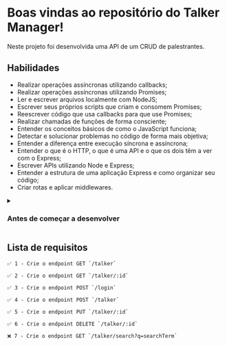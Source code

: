 # Boas vindas ao repositório do Talker Manager!

Neste projeto foi desenvolvida uma API de um CRUD de palestrantes.

## Habilidades

- Realizar operações assíncronas utilizando callbacks;
- Realizar operações assíncronas utilizando Promises;
- Ler e escrever arquivos localmente com NodeJS;
- Escrever seus próprios scripts que criam e consomem Promises;
- Reescrever código que usa callbacks para que use Promises;
- Realizar chamadas de funções de forma consciente;
- Entender os conceitos básicos de como o JavaScript funciona;
- Detectar e solucionar problemas no código de forma mais objetiva;
- Entender a diferença entre execução síncrona e assíncrona;
- Entender o que é o HTTP, o que é uma API e o que os dois têm a ver com o Express;
- Escrever APIs utilizando Node e Express;
- Entender a estrutura de uma aplicação Express e como organizar seu código;
- Criar rotas e aplicar middlewares.

<details>
  <summary>
    <h3>
      Antes de começar a desenvolver
    </h3>
    </summary>

1. Clone o repositório

- `git clone git@github.com:mabiiak/talker-manager.git.git`.
- Entre na pasta do repositório que você acabou de clonar:
  - `cd talker-manager`

2. Instale as dependências

- `npm install`

3. Crie uma branch a partir da branch `master`

- Verifique que você está na branch `master`
  - Exemplo: `git branch`
- Se não estiver, mude para a branch `master`
  - Exemplo: `git checkout master`
- Agora crie uma branch à qual você vai submeter os `commits` do seu projeto
  - Você deve criar uma branch no seguinte formato: `nome-de-usuario-nome-do-projeto`
  - Exemplo: `git checkout -b nome-talker-manager`

4. Adicione as mudanças ao _stage_ do Git e faça um `commit`

- Verifique que as mudanças ainda não estão no _stage_
- Adicione o novo arquivo ao _stage_ do Git
  - Exemplo:
    - `git add .`
    - `git status`
- Faça o `commit` inicial
  - Exemplo:
    - `git commit -m 'descrição do commit'`
    - `git status`

5. Adicione a sua branch com o novo `commit` ao repositório remoto

- Usando o exemplo anterior: `git push -u origin nome-talker-manager`

6. Crie um novo `Pull Request` _(PR)_

- Vá até a página de _Pull Requests_ do [repositório no GitHub](https://github.com/mabiiak/talker-manager/pulls)
- Clique no botão verde _"New pull request"_
- Clique na caixa de seleção _"Compare"_ e escolha a sua branch **com atenção**
- Clique no botão verde _"Create pull request"_
- Adicione uma descrição para o _Pull Request_ e clique no botão verde _"Create pull request"_
- Volte até a [página de _Pull Requests_ do repositório](https://github.com/mabiiak/talker-manager/pulls) e confira que o seu _Pull Request_ está criado

</details>

## Lista de requisitos

    ✅ 1 - Crie o endpoint GET `/talker`

    ✅ 2 - Crie o endpoint GET `/talker/:id`

    ✅ 3 - Crie o endpoint POST `/login`

    ✅ 4 - Crie o endpoint POST `/talker`

    ✅ 5 - Crie o endpoint PUT `/talker/:id`

    ✅ 6 - Crie o endpoint DELETE `/talker/:id`

    ❌ 7 - Crie o endpoint GET `/talker/search?q=searchTerm`
